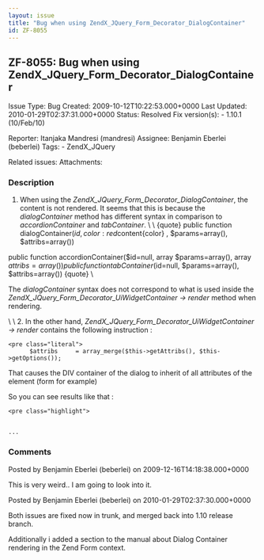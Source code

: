 ```yaml
---
layout: issue
title: "Bug when using ZendX_JQuery_Form_Decorator_DialogContainer"
id: ZF-8055
---
```


ZF-8055: Bug when using ZendX\_JQuery\_Form\_Decorator\_DialogContainer
-----------------------------------------------------------------------

 Issue Type: Bug Created: 2009-10-12T10:22:53.000+0000 Last Updated: 2010-01-29T02:37:31.000+0000 Status: Resolved Fix version(s): - 1.10.1 (10/Feb/10)
 
 Reporter:  Itanjaka Mandresi (mandresi)  Assignee:  Benjamin Eberlei (beberlei)  Tags: - ZendX\_JQuery
 
 Related issues: 
 Attachments: 
### Description

1. When using the _ZendX\_JQuery\_Form\_Decorator\_DialogContainer_, the content is not rendered. It seems that this is because the _dialogContainer_ method has different syntax in comparison to _accordionContainer_ and _tabContainer_. \\ \\ {quote} public function dialogContainer($id, {color:red}$content{color} , $params=array(), $attribs=array())

public function accordionContainer($id=null, array $params=array(), array $attribs=array()) public function tabContainer($id=null, $params=array(), $attribs=array()) {quote} \\

The _dialogContainer_ syntax does not correspond to what is used inside the _ZendX\_JQuery\_Form\_Decorator\_UiWidgetContainer -> render_ method when rendering.

\\ \\ 2. In the other hand, _ZendX\_JQuery\_Form\_Decorator\_UiWidgetContainer -> render_ contains the following instruction :

 
    <pre class="literal">
          $attribs     = array_merge($this->getAttribs(), $this->getOptions());


That causes the DIV container of the dialog to inherit of all attributes of the element (form for example)

So you can see results like that :

 
    <pre class="highlight">


    ...




 

 

### Comments

Posted by Benjamin Eberlei (beberlei) on 2009-12-16T14:18:38.000+0000

This is very weird.. I am going to look into it.

 

 

Posted by Benjamin Eberlei (beberlei) on 2010-01-29T02:37:30.000+0000

Both issues are fixed now in trunk, and merged back into 1.10 release branch.

Additionally i added a section to the manual about Dialog Container rendering in the Zend Form context.

 

 